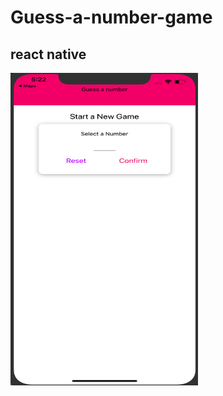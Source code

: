 # Guess-a-number-game
## react native 
 
<img src="https://github.com/Spectrumsun/Guess-a-number-game/blob/master/assets/Screenshot%202019-11-06%20at%2017.22.19.png" alt="alt text" width="300" height="500">
